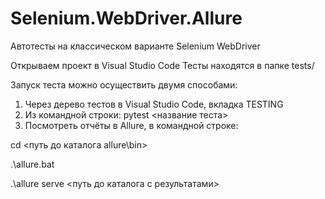 # Selenium.WebDriver.Allure
Автотесты на классическом варианте Selenium WebDriver

Открываем проект в Visual Studio Code
Тесты находятся в папке tests/

Запуск теста можно осуществить двумя способами: 
1. Через дерево тестов в Visual Studio Code, вкладка TESTING
2. Из командной строки: pytest <название теста>
3. Посмотреть отчёты в Allure, в командной строке:

cd <путь до каталога allure\bin>

.\allure.bat

.\allure serve <путь до каталога с результатами>
